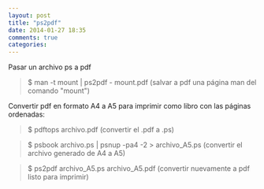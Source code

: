 ```yaml
---
layout: post
title: "ps2pdf"
date: 2014-01-27 18:35
comments: true
categories: 
---
```

Pasar un archivo ps a pdf

>$ man -t mount | ps2pdf -  mount.pdf   (salvar a pdf una página man del comando "mount") 

Convertir pdf en formato A4 a A5 para imprimir como libro con las páginas ordenadas:

>$ pdftops archivo.pdf  (convertir el .pdf a .ps)

>$ psbook archivo.ps | psnup -pa4 -2 > archivo_A5.ps (convertir el archivo generado de A4 a A5)

>$ ps2pdf archivo_A5.ps archivo_A5.pdf  (convertir nuevamente a pdf listo para imprimir)

